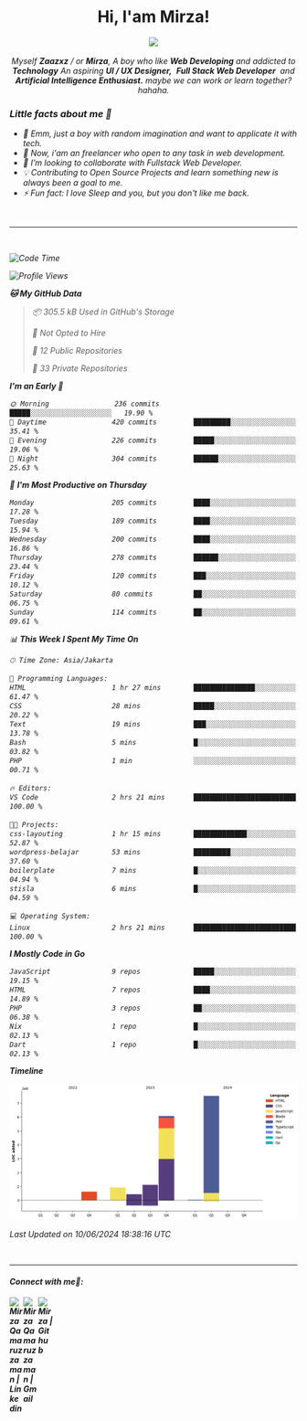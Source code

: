 <h1 align="center">Hi, I'am Mirza!</h1>
<p align="center">
  <a href="https://github.com/Ratheshan03/readme-typing-svg"><img src="https://readme-typing-svg.herokuapp.com?lines=UI+/+UX+Designer;Full+Stack+Web+Developer;IT+Enthusiast;Artificial+Intelligence+Addicted;&center=true&width=500&height=50"></a>
</p>

<p align="center">
  <em>
    Myself <b>Zaazxz</b> / or <b>Mirza</b>, A boy who like <b>Web Developing</b> and addicted to <b>Technology</b>
    An aspiring <b>UI / UX Designer,</b>&nbsp; <b>Full Stack Web Developer</b>&nbsp; and <b> Artificial Intelligence Enthusiast.</b> maybe we can work or learn together? hahaha.
  <br>
</p>

<h3>Little facts about me 🧑</h3>

- 🧞 Emm, just a boy with random imagination and want to applicate it with tech.
- 🔭 Now, i'am an freelancer who open to any task in web development.
- 👯 I’m looking to collaborate with Fullstack Web Developer.
- 💡 Contributing to Open Source Projects and learn something new is always been a goal to me.
- ⚡ Fun fact: I love Sleep and you, but you don't like me back.
<br>

---

<br>

<!--START_SECTION:waka-->
![Code Time](http://img.shields.io/badge/Code%20Time-696%20hrs%2017%20mins-blue)

![Profile Views](http://img.shields.io/badge/Profile%20Views-133-blue)

**🐱 My GitHub Data** 

> 📦 305.5 kB Used in GitHub's Storage 
 > 
> 🚫 Not Opted to Hire
 > 
> 📜 12 Public Repositories 
 > 
> 🔑 33 Private Repositories 
 > 
**I'm an Early 🐤** 

```text
🌞 Morning                236 commits         █████░░░░░░░░░░░░░░░░░░░░   19.90 % 
🌆 Daytime                420 commits         █████████░░░░░░░░░░░░░░░░   35.41 % 
🌃 Evening                226 commits         █████░░░░░░░░░░░░░░░░░░░░   19.06 % 
🌙 Night                  304 commits         ██████░░░░░░░░░░░░░░░░░░░   25.63 % 
```
📅 **I'm Most Productive on Thursday** 

```text
Monday                   205 commits         ████░░░░░░░░░░░░░░░░░░░░░   17.28 % 
Tuesday                  189 commits         ████░░░░░░░░░░░░░░░░░░░░░   15.94 % 
Wednesday                200 commits         ████░░░░░░░░░░░░░░░░░░░░░   16.86 % 
Thursday                 278 commits         ██████░░░░░░░░░░░░░░░░░░░   23.44 % 
Friday                   120 commits         ███░░░░░░░░░░░░░░░░░░░░░░   10.12 % 
Saturday                 80 commits          ██░░░░░░░░░░░░░░░░░░░░░░░   06.75 % 
Sunday                   114 commits         ██░░░░░░░░░░░░░░░░░░░░░░░   09.61 % 
```


📊 **This Week I Spent My Time On** 

```text
🕑︎ Time Zone: Asia/Jakarta

💬 Programming Languages: 
HTML                     1 hr 27 mins        ███████████████░░░░░░░░░░   61.47 % 
CSS                      28 mins             █████░░░░░░░░░░░░░░░░░░░░   20.22 % 
Text                     19 mins             ███░░░░░░░░░░░░░░░░░░░░░░   13.78 % 
Bash                     5 mins              █░░░░░░░░░░░░░░░░░░░░░░░░   03.82 % 
PHP                      1 min               ░░░░░░░░░░░░░░░░░░░░░░░░░   00.71 % 

🔥 Editors: 
VS Code                  2 hrs 21 mins       █████████████████████████   100.00 % 

🐱‍💻 Projects: 
css-layouting            1 hr 15 mins        █████████████░░░░░░░░░░░░   52.87 % 
wordpress-belajar        53 mins             █████████░░░░░░░░░░░░░░░░   37.60 % 
boilerplate              7 mins              █░░░░░░░░░░░░░░░░░░░░░░░░   04.94 % 
stisla                   6 mins              █░░░░░░░░░░░░░░░░░░░░░░░░   04.59 % 

💻 Operating System: 
Linux                    2 hrs 21 mins       █████████████████████████   100.00 % 
```

**I Mostly Code in Go** 

```text
JavaScript               9 repos             █████░░░░░░░░░░░░░░░░░░░░   19.15 % 
HTML                     7 repos             ████░░░░░░░░░░░░░░░░░░░░░   14.89 % 
PHP                      3 repos             ██░░░░░░░░░░░░░░░░░░░░░░░   06.38 % 
Nix                      1 repo              █░░░░░░░░░░░░░░░░░░░░░░░░   02.13 % 
Dart                     1 repo              █░░░░░░░░░░░░░░░░░░░░░░░░   02.13 % 
```



**Timeline**

![Lines of Code chart](https://raw.githubusercontent.com/zaazxz/zaazxz/main/assets/bar_graph.png)


 Last Updated on 10/06/2024 18:38:16 UTC
<!--END_SECTION:waka-->

<br>

---

<h4> Connect with me🤝: <h4>
  </hr>
  <a href="https://www.linkedin.com/in/mirzaqamaruzzaman18/">
   <img align="left" alt=" Mirza Qamaruzzaman | Linkedin" width="24px" src="https://www.vectorlogo.zone/logos/linkedin/linkedin-icon.svg" />
  </a>
  <a href="mailto:mirzaqamaruzzaman18@gmail.com">
    <img align="left" alt=" Mirza Qamaruzzaman | Gmail" width="26px" src="https://www.vectorlogo.zone/logos/gmail/gmail-icon.svg" />
  </a>
   <a href="https://github.com/zaazxz">
    <img align="left" alt=" Mirza | Github" width="26px" src="https://www.vectorlogo.zone/logos/github/github-tile.svg" />
  </a>
  <br>
